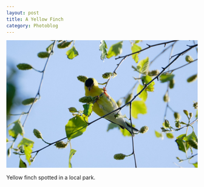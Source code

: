 ```yaml
---
layout: post
title: A Yellow Finch
category: Photoblog
---
```


![image](/images/XT3F4422-1080.jpg)

Yellow finch spotted in a local park.
